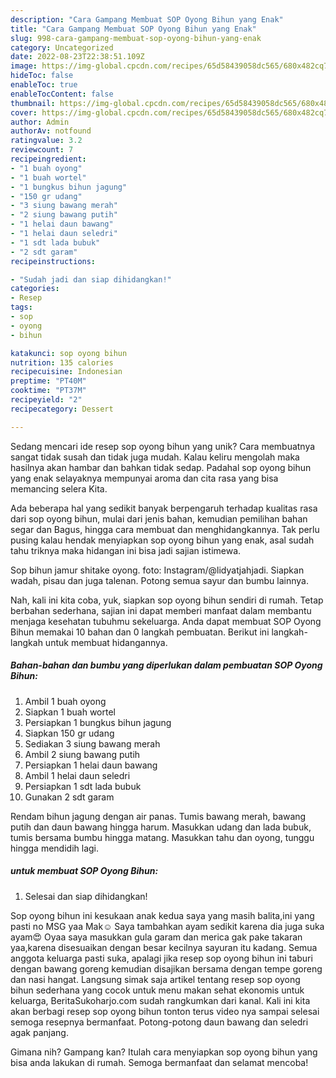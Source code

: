 ```yaml
---
description: "Cara Gampang Membuat SOP Oyong Bihun yang Enak"
title: "Cara Gampang Membuat SOP Oyong Bihun yang Enak"
slug: 998-cara-gampang-membuat-sop-oyong-bihun-yang-enak
category: Uncategorized
date: 2022-08-23T22:38:51.109Z
image: https://img-global.cpcdn.com/recipes/65d58439058dc565/680x482cq70/sop-oyong-bihun-foto-resep-utama.jpg
hideToc: false
enableToc: true
enableTocContent: false
thumbnail: https://img-global.cpcdn.com/recipes/65d58439058dc565/680x482cq70/sop-oyong-bihun-foto-resep-utama.jpg
cover: https://img-global.cpcdn.com/recipes/65d58439058dc565/680x482cq70/sop-oyong-bihun-foto-resep-utama.jpg
author: Admin
authorAv: notfound
ratingvalue: 3.2
reviewcount: 7
recipeingredient:
- "1 buah oyong"
- "1 buah wortel"
- "1 bungkus bihun jagung"
- "150 gr udang"
- "3 siung bawang merah"
- "2 siung bawang putih"
- "1 helai daun bawang"
- "1 helai daun seledri"
- "1 sdt lada bubuk"
- "2 sdt garam"
recipeinstructions:

- "Sudah jadi dan siap dihidangkan!"
categories:
- Resep
tags:
- sop
- oyong
- bihun

katakunci: sop oyong bihun 
nutrition: 135 calories
recipecuisine: Indonesian
preptime: "PT40M"
cooktime: "PT37M"
recipeyield: "2"
recipecategory: Dessert

---
```





Sedang mencari ide resep sop oyong bihun yang unik? Cara membuatnya sangat tidak susah dan tidak juga mudah. Kalau keliru mengolah maka hasilnya akan hambar dan bahkan tidak sedap. Padahal sop oyong bihun yang enak selayaknya mempunyai aroma dan cita rasa yang bisa memancing selera Kita.





Ada beberapa hal yang sedikit banyak berpengaruh terhadap kualitas rasa dari sop oyong bihun, mulai dari jenis bahan, kemudian pemilihan bahan segar dan Bagus, hingga cara membuat dan menghidangkannya. Tak perlu pusing kalau hendak menyiapkan sop oyong bihun yang enak,      asal sudah tahu triknya maka hidangan ini bisa jadi sajian istimewa.














Sop bihun jamur shitake oyong. foto: Instagram/@lidyatjahjadi. Siapkan wadah, pisau dan juga talenan. Potong semua sayur dan bumbu lainnya.






Nah, kali ini kita coba, yuk, siapkan sop oyong bihun sendiri di rumah. Tetap berbahan sederhana, sajian ini dapat memberi manfaat dalam membantu menjaga kesehatan tubuhmu sekeluarga. Anda dapat membuat SOP Oyong Bihun memakai 10 bahan dan 0 langkah pembuatan. Berikut ini langkah-langkah untuk membuat hidangannya.

<!--inarticleads1-->

##### Bahan-bahan dan bumbu yang diperlukan dalam pembuatan SOP Oyong Bihun:

1. Ambil 1 buah oyong
1. Siapkan 1 buah wortel
1. Persiapkan 1 bungkus bihun jagung
1. Siapkan 150 gr udang
1. Sediakan 3 siung bawang merah
1. Ambil 2 siung bawang putih
1. Persiapkan 1 helai daun bawang
1. Ambil 1 helai daun seledri
1. Persiapkan 1 sdt lada bubuk
1. Gunakan 2 sdt garam


Rendam bihun jagung dengan air panas. Tumis bawang merah, bawang putih dan daun bawang hingga harum. Masukkan udang dan lada bubuk, tumis bersama bumbu hingga matang. Masukkan tahu dan oyong, tunggu hingga mendidih lagi. 

<!--inarticleads2-->

#####  untuk membuat SOP Oyong Bihun:


1. Selesai dan siap dihidangkan!

Sop oyong bihun ini kesukaan anak kedua saya yang masih balita,ini yang pasti no MSG yaa Mak☺️ Saya tambahkan ayam sedikit karena dia juga suka ayam😍 Oyaa saya masukkan gula garam dan merica gak pake takaran yaa,karena disesuaikan dengan besar kecilnya sayuran itu kadang. Semua anggota keluarga pasti suka, apalagi jika resep sop oyong bihun ini taburi dengan bawang goreng kemudian disajikan bersama dengan tempe goreng dan nasi hangat. Langsung simak saja artikel tentang resep sop oyong bihun sederhana yang cocok untuk menu makan sehat ekonomis untuk keluarga, BeritaSukoharjo.com sudah rangkumkan dari kanal. Kali ini kita akan berbagi resep sop oyong bihun tonton terus video nya sampai selesai semoga resepnya bermanfaat. Potong-potong daun bawang dan seledri agak panjang. 

Gimana nih? Gampang kan? Itulah cara menyiapkan sop oyong bihun yang bisa anda lakukan di rumah. Semoga bermanfaat dan selamat mencoba!
